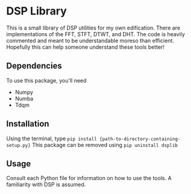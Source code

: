 # DSP Library

This is a small library of DSP utilities for my own edification. There are implementations of the FFT, STFT, DTWT, and DHT. The code is heavily commented and meant to be understandable moreso than efficient. Hopefully this can help someone understand these tools better!

## Dependencies
To use this package, you'll need

* Numpy
* Numba
* Tdqm

## Installation
Using the terminal, type `pip install {path-to-directory-containing-setup.py}` This package can be removed using `pip uninstall dsplib`

## Usage

Consult each Python file for information on how to use the tools. A familiarity with DSP is assumed.
